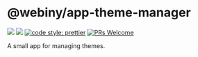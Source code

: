 # @webiny/app-theme-manager

[![](https://img.shields.io/npm/dw/@webiny/app-theme-manager.svg)](https://www.npmjs.com/package/@webiny/app-theme-manager)
[![](https://img.shields.io/npm/v/@webiny/app-theme-manager.svg)](https://www.npmjs.com/package/@webiny/app-theme-manager)
[![code style: prettier](https://img.shields.io/badge/code_style-prettier-ff69b4.svg?style=flat-square)](https://github.com/prettier/prettier)
[![PRs Welcome](https://img.shields.io/badge/PRs-welcome-brightgreen.svg?style=flat-square)](http://makeapullrequest.com)

A small app for managing themes. 
